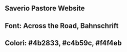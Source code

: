 ## Saverio Pastore Website

## Font: Across the Road, Bahnschrift

## Colori: #4b2833, #c4b59c, #f4f4eb
